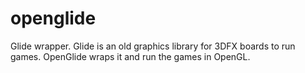 # openglide
Glide wrapper. Glide is an old graphics library for 3DFX boards to run games. OpenGlide wraps it and run the games in OpenGL.

